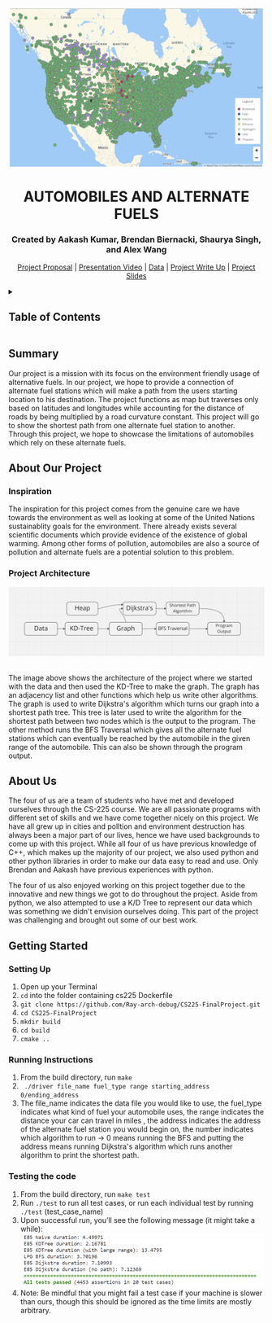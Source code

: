 <div align = "center">
  
  <img src = "forefront.png">
  
  <p align = "center">
    <h1>AUTOMOBILES AND ALTERNATE FUELS</h1>
    <p><h3>Created by Aakash Kumar, Brendan Biernacki, Shaurya Singh, and Alex Wang</h3></p>
  </p>
  
  <p align = "center">
    <a href = "https://github.com/Ray-arch-debug/CS225-FinalProject/blob/main/documents/Team%20Proposal">Project Proposal</a>
    |
    <a href = "https://youtu.be/eFeh2Rhlu20">Presentation Video</a>
    |
    <a href = "https://github.com/Ray-arch-debug/CS225-FinalProject/tree/main/data">Data</a>
    |
    <a href = "https://github.com/Ray-arch-debug/CS225-FinalProject/blob/main/documents/Project%20Name_%20Automobiles%20and%20Alternate%20Fuel%20Pumps.pdf"> Project Write Up</a>
    |
    <a href = "https://imsa0-my.sharepoint.com/:p:/g/personal/akumar2_imsa_edu/EboEVjgbFLpHgWCcQWVHgEIBMn095ArRdHpLF4jKkgxYkg?rtime=TvSqwL_c2kg"> Project Slides </a> 
<!--     <a href = "https://docs.google.com/document/d/16Ol95jGr3P_oHxa4LqEG1_2wpmvbBIXkynpoy6MEi_M/edit?usp=sharing">Project Structure</a> -->
  </p>
</div>

<details>
  <summary><h2>Table of Contents</h2></summary>
  <ol>
    <li><a href = "#summary">Summary</a></li>
    <li>
      <a href = "#about-our-project">About Our Project</a>
      <ul>
        <li><a href = "#inspiration">Inspiration</a></li>
        <li><a href = "#project-architecture">Technical Architecture</a></li>
      </ul>
    </li>
    <li><a href = "#about-us">About Us</a></li>
    <li>
      <a href = "#getting-started">Getting Started</a>
      <ul>
        <li><a href = "#setting-up">Set Up</a></li>
        <li><a href = "#running-instructions">How to Run?</a></li>
        <li><a href = "#testing-the-code">To Run Tests</a></li>
      </ul>
    </li>
  </ol>
</details>



<!--- Summary of presentation introduction --->
## Summary
Our project is a mission with its focus on the environment friendly usage of alternative fuels. In our project, we hope to provide a connection of alternate fuel stations which will make a path from the users starting location to his destination. The project functions as map but traverses only based on latitudes and longitudes while accounting for the distance of roads by being multiplied by a road curvature constant. This project will go to show the shortest path from one alternate fuel station to another. Through this project, we hope to showcase the limitations of automobiles which rely on these alternate fuels.


<!--- Technical architecture of project --->
## About Our Project
### Inspiration
The inspiration for this project comes from the genuine care we have towards the environment as well as looking at some of the United Nations sustainablity goals for the environment. There already exists several scientific documents which provide evidence of the existence of global warming. Among other forms of pollution, automobiles are also a source of pollution and alternate fuels are a potential solution to this problem. 


### Project Architecture
<div align = "center"> 
  <img src = "archi.png">
</div>
<br>
<p>
  The image above shows the architecture of the project where we started with the data and then used the KD-Tree to make the graph. The graph has an adjacency list and other functions which help us write other algorithms. The graph is used to write Dijkstra's algorithm which turns our graph into a shortest path tree. This tree is later used to write the algorithm for the shortest path between two nodes which is the output to the program. The other method runs the BFS Traversal which gives all the alternate fuel stations which can eventually be reached by the automobile in the given range of the automobile. This can also be shown through the program output.

</p>



<!--- Group members and their roles --->
## About Us
The four of us are a team of students who have met and developed ourselves through the CS-225 course. We are all passionate programs with different set of skills and we have come together nicely on this project. We have all grew up in cities and polltion and environment destruction has always been a major part of our lives, hence we have used backgrounds to come up with this project. While all four of us have previous knowledge of C++, which makes up the majority of our project, we also used python and other python libraries in order to make our data easy to read and use. Only Brendan and Aakash have previous experiences with python. 

The four of us also enjoyed working on this project together due to the innovative and new things we got to do throughout the project. Aside from python, we also attempted to use a K/D Tree to represent our data which was something we didn't envision ourselves doing. This part of the project was challenging and brought out some of our best work. 



<!--- Provides reproducible installation and running instructions --->
## Getting Started
### Setting Up

<ol type="1">
   <li>Open up your Terminal</li>
   <li><code>cd</code> into the folder containing cs225 Dockerfile</li>
   <li><code>git clone https://github.com/Ray-arch-debug/CS225-FinalProject.git</code></li>
   <li><code>cd CS225-FinalProject</code></li>
  <li><code>mkdir build</code></li>
  <li><code>cd build</code></li>
  <li><code>cmake ..</code></li>
</ol>



### Running Instructions

<ol type="1">
   <li>From the build directory, run <code>make</code></li>
  <li> <code> ./driver file_name fuel_type range starting_address 0/ending_address</code> </li>
  <li> The file_name indicates the data file you would like to use, the fuel_type indicates what kind of fuel your automobile uses, the range indicates the distance your car can travel in miles <insert as a double>, the address indicates the address of the alternate fuel station you would begin on, the number indicates which algorithm to run -> 0 means running the BFS and putting the address means running Dijkstra's algorithm which runs another algorithm to print the shortest path. </li>
   
</ol>




### Testing the code

<ol type="1">
   <li>From the build directory, run <code>make test</code></li>
  <li> Run <code>./test</code> to run all test cases, or run each individual test by running <code>./test</code> (test_case_name) </li>
  <li> Upon successful run, you’ll see the following message (it might take a while): </li>
  <img src = "test_output.png">
  
  <li> Note: Be mindful that you might fail a test case if your machine is slower than ours, though this should be ignored as the time limits are mostly arbitrary. </li>
</ol>





